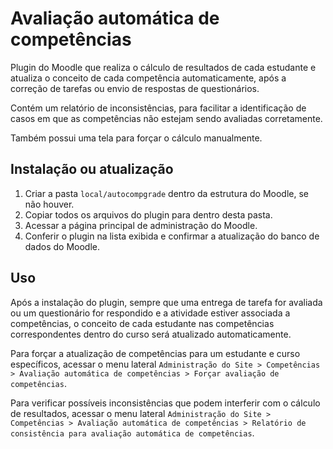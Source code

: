 # Avaliação automática de competências

Plugin do Moodle que realiza o cálculo de resultados de cada estudante e
atualiza o conceito de cada competência automaticamente, após a correção de
tarefas ou envio de respostas de questionários.

Contém um relatório de inconsistências, para facilitar a identificação de casos
em que as competências não estejam sendo avaliadas corretamente.

Também possui uma tela para forçar o cálculo manualmente.

## Instalação ou atualização

1. Criar a pasta `local/autocompgrade` dentro da estrutura do Moodle, se não
houver.
2. Copiar todos os arquivos do plugin para dentro desta pasta.
3. Acessar a página principal de administração do Moodle.
4. Conferir o plugin na lista exibida e confirmar a atualização do banco de
dados do Moodle.

## Uso

Após a instalação do plugin, sempre que uma entrega de tarefa for avaliada ou um
questionário for respondido e a atividade estiver associada a competências, o
conceito de cada estudante nas competências correspondentes dentro do curso será
atualizado automaticamente.

Para forçar a atualização de competências para um estudante e curso específicos,
acessar o menu lateral `Administração do Site > Competências > Avaliação
automática de competências > Forçar avaliação de competências`.

Para verificar possíveis inconsistências que podem interferir com o cálculo de
resultados, acessar o menu lateral `Administração do Site > Competências >
Avaliação automática de competências > Relatório de consistência para avaliação
automática de competências`.